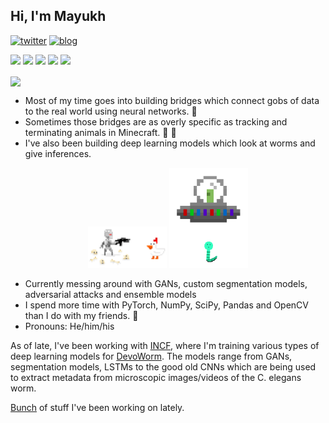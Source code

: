 ## Hi, I'm Mayukh

[![twitter](https://img.shields.io/twitter/url?label=Twitter%20%40mayukh091&style=social&url=https%3A%2F%2Ftwitter.com%2Fmayukh091)](https://twitter.com/mayukh091)
[![blog](https://img.shields.io/twitter/url?color=Black&label=Blog&style=flat-square&url=https%3A%2F%2Fmayukhdeb.github.io%2Fblog%2F)](https://mayukhdeb.github.io/blog/)


<code><img height="20" src="https://avatars0.githubusercontent.com/u/21003710?s=200&v=4"></code>
<code><img height="20" src="https://camo.githubusercontent.com/37d9964b95f38c96ed2cce75182f7ebda4b90f64/68747470733a2f2f676863646e2e7261776769742e6f72672f6e756d70792f6e756d70792f6d61737465722f6272616e64696e672f69636f6e732f7072696d6172792f6e756d70796c6f676f2e737667"></code>
<code><img height="20" src="https://avatars1.githubusercontent.com/u/5009934?s=200&v=4"></code>
<code><img height="20" src="https://camo.githubusercontent.com/5cb734f6fc37f645dc900e35559c60d91cc6b550/68747470733a2f2f6465762e70616e6461732e696f2f7374617469632f696d672f70616e6461732e737667"></code>
<code><img height="20" src="https://avatars3.githubusercontent.com/u/288277?s=200&v=4"></code>



<img src= "https://github-readme-stats.vercel.app/api?username=mayukhdeb&show_icons=true&theme=default" width = "50%" align = "center">


* Most of my time goes into building bridges which connect gobs of data to the real world using neural networks. :bridge_at_night:
* Sometimes those bridges are as overly specific as tracking and terminating animals in Minecraft. :hocho: :chicken:
* I've also been building deep learning models which look at worms and give inferences.

<p align="center">
<img src="https://raw.githubusercontent.com/Mayukhdeb/Mayukhdeb/master/deep_chicken_terminator.gif" width = "25%"/>
  <img src = "https://raw.githubusercontent.com/Mayukhdeb/Mayukhdeb/master/investigate_worm.gif" width = "25%">
</p>




* Currently messing around with GANs, custom segmentation models, adversarial attacks and ensemble models
* I spend more time with PyTorch, NumPy, SciPy, Pandas and OpenCV than I do with my friends. :space_invader:
* Pronouns: He/him/his

As of late, I've been working with [INCF](https://www.incf.org/), where I'm training various types of deep learning models for [DevoWorm](https://github.com/devoworm). The models range from  GANs, segmentation models, LSTMs to the good old CNNs which are being used to extract metadata from microscopic images/videos of the C. elegans worm. 

[Bunch](https://github.com/devoworm/GSoC-2020/blob/master/Pre-trained%20Models%20(DevLearning)/README.md) of stuff I've been working on lately.

